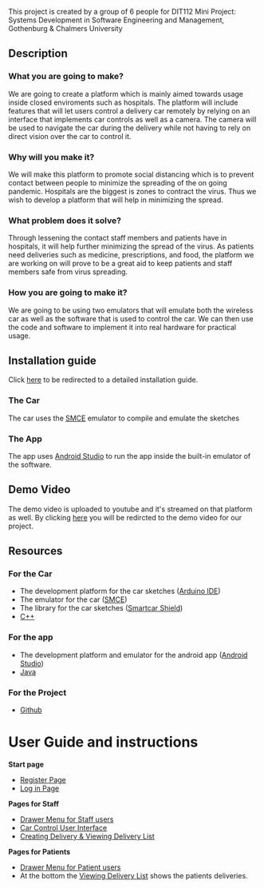 This project is created by a group of 6 people for DIT112 Mini Project: Systems Development in Software Engineering and Management, Gothenburg & Chalmers University 
## Description

### What you are going to make?
We are going to create a platform which is mainly aimed towards usage inside closed enviroments such as hospitals. The platform will include features that will let users control a delivery car remotely by relying on an interface that implements car controls as well as a camera. The camera will be used to navigate the car during the delivery while not having to rely on direct vision over the car to control it.

### Why will you make it?
We will make this platform to promote social distancing which is to prevent contact between people to minimize the spreading of the on going pandemic. Hospitals are the biggest is zones to contract the virus. Thus we wish to develop a platform that will help in minimizing the spread. 

### What problem does it solve?
Through lessening the contact staff members and patients have in hospitals, it will help further minimizing the spread of the virus. As patients need deliveries such as medicine, prescriptions, and food, the platform we are working on will prove to be a great aid to keep patients and staff members safe from virus spreading.

### How you are going to make it?
We are going to be using two emulators that will emulate both the wireless car as well as the software that is used to control the car. We can then use the code and software to implement it into real hardware for practical usage.

## Installation guide
Click [here](https://github.com/DIT112-V21/group-05/wiki/Installation-guide) to be redirected to a detailed installation guide.

### The Car
The car uses the [SMCE](https://github.com/ItJustWorksTM/smce-gd/releases) emulator to compile and emulate the sketches

### The App
The app uses [Android Studio](https://developer.android.com/studio?gclid=EAIaIQobChMI0eewkYHs8AIVgd-yCh2wugJREAAYASAAEgKKkvD_BwE&gclsrc=aw.ds) to run the app inside the built-in emulator of the software.

## Demo Video
The demo video is uploaded to youtube and it's streamed on that platform as well. By clicking [here](https://www.youtube.com/watch?v=XtVZ1C6n5tk) you will be redircted to the demo video for our project.

## Resources

### For the Car
* The development platform for the car sketches ([Arduino IDE](https://developer.android.com/studio))
* The emulator for the car ([SMCE](https://github.com/ItJustWorksTM/smce-gd))
* The library for the car sketches ([Smartcar Shield](https://github.com/platisd/smartcar_shield))
* [C++](https://www.cplusplus.com)

### For the app
* The development platform and emulator for the android app ([Android Studio](https://developer.android.com/studio))
* [Java](https://www.java.com/en/)

### For the Project
* [Github](https://github.com)

# User Guide and instructions
**Start page**
* [Register Page](https://github.com/DIT112-V21/group-05/wiki/User-Manual---Register-Page)
* [Log in Page](https://github.com/DIT112-V21/group-05/wiki/User-Manual-Log-in-page)

**Pages for Staff**
* [Drawer Menu for Staff users](https://github.com/DIT112-V21/group-05/wiki/User-Manual---Staff-Drawer-Menu)
* [Car Control User Interface](https://github.com/DIT112-V21/group-05/wiki/Car-Control-User-Interface)
* [Creating Delivery & Viewing Delivery List](https://github.com/DIT112-V21/group-05/wiki/User-Manual-Delivery-List)

**Pages for Patients**
* [Drawer Menu for Patient users](https://github.com/DIT112-V21/group-05/wiki/User-Manual---Patient-Drawer-Menu)
* At the bottom the [Viewing Delivery List](https://github.com/DIT112-V21/group-05/wiki/User-Manual-Delivery-List) shows the patients deliveries.
